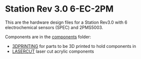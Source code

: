 # Station Rev 3.0 6-EC-2PM

This are the hardware design files for a Station Rev3.0 with 6 electrochemical sensors (SPEC) and 2PMS5003.

Components are in the [components](components) folder:

- [3DPRINTING](compontents/3DPRINTING) for parts to be 3D printed to hold components in
- [LASERCUT](compontents/LASERCUT) laser cut acrylic components